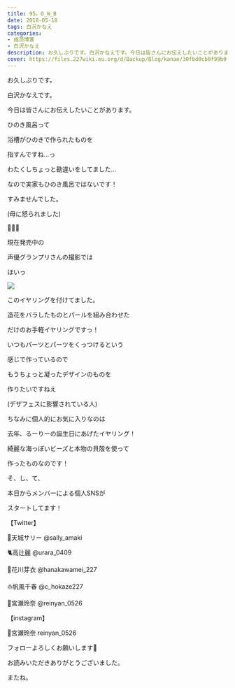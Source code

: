 ```yaml
---
title: 95。O_W_B
date: 2018-05-18
tags: 白沢かなえ
categories: 
- 成员博客
- 白沢かなえ
description: お久しぶりです。白沢かなえです。今日は皆さんにお伝えしたいことがあります。...
cover: https://files.227wiki.eu.org/d/Backup/Blog/kanae/30fbd0cb0f99b0f1fb821b67db92a.jpg 
---
```









お久しぶりです。


白沢かなえです。






今日は皆さんにお伝えしたいことがあります。






















































ひのき風呂って



浴槽がひのきで作られたものを

指すんですね…っ







わたくしちょっと勘違いをしてました…









なので実家もひのき風呂ではないです！





すみませんでした。

(母に怒られました)

















🌷🌷🌷






現在発売中の

声優グランプリさんの撮影では









ほいっ


![](https://files.227wiki.eu.org/d/Backup/Blog/kanae/30fbd0cb0f99b0f1fb821b67db92a.jpg)



このイヤリングを付けてました。











造花をバラしたものとパールを組み合わせた

だけのお手軽イヤリングですっ！









いつもパーツとパーツをくっつけるという

感じで作っているので



もうちょっと凝ったデザインのものを

作りたいですねえ


(デザフェスに影響されている人)










ちなみに個人的にお気に入りなのは

去年、るーりーの誕生日にあげたイヤリング！




綺麗な海っぽいビーズと本物の貝殻を使って

作ったものなのです！













そ、し、て、





本日からメンバーによる個人SNSが

スタートしてます！



【Twitter】

🐨天城サリー     @sally_amaki

🐈高辻麗     @urara_0409

🐰花川芽衣     @hanakawamei_227

⛵️帆風千春     @c_hokaze227

👑宮瀬玲奈     @reinyan_0526



【instagram】

👑宮瀬玲奈     reinyan_0526






フォローよろしくお願いします🌷










お読みいただきありがとうございました。


またね。


